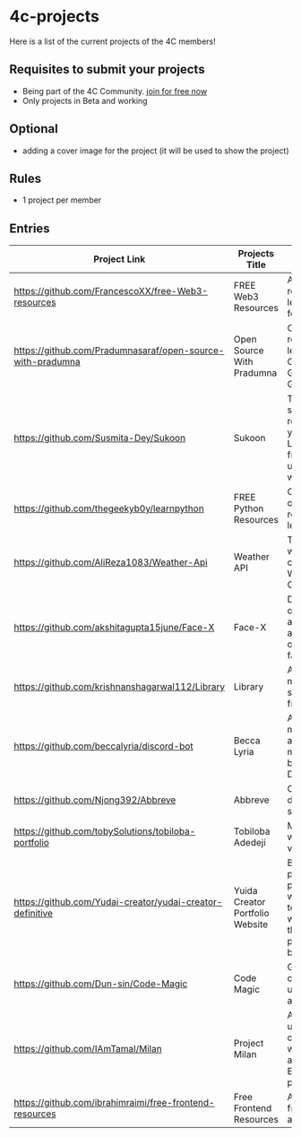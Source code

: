 # 4c-projects

Here is a list of the current projects of the 4C members!

## Requisites to submit your projects

- Being part of the 4C Community. [join for free now](https://discord.com/invite/ns5x8bTz25)
- Only projects in Beta and working

## Optional 

- adding a cover image for the project (it will be used to show the project)

## Rules

- 1 project per member

## Entries

Project Link  | Projects Title | Description (optional) | Twitter handle |
| --- | --- | --- | --- |
| https://github.com/FrancescoXX/free-Web3-resources | FREE Web3 Resources | A list of resources to learn Web3 for FREE | [FrancescoCiull4](https://twitter.com/FrancescoCiull4) |
| https://github.com/Pradumnasaraf/open-source-with-pradumna | Open Source With Pradumna | Contains resources to learn about Open Source, Git, and GitHub.| [Pradumna Saraf](https://twitter.com/pradumna_saraf) |
| https://github.com/Susmita-Dey/Sukoon | Sukoon | The one step solution to get relief from your stress. Live a stress-free life by using this website. | [Susmita Dey](https://twitter.com/its_SusmitaDey) |
| https://github.com/thegeekyb0y/learnpython | FREE Python Resources | Compiled list of Free resources to learn Python | [thegeekyb0y](https://twitter.com/thegeekyb0y) |
| https://github.com/AliReza1083/Weather-Api | Weather API | The place where you can check the Weather of a Country/City | [Ali Reza](https://twitter.com/Ali_Developer05) |
| https://github.com/akshitagupta15june/Face-X | Face-X | Demonstration of different algorithms and operations on faces. | [Akshita_archer](https://twitter.com/Akshita_archer) |
| https://github.com/krishnanshagarwal112/Library | Library | A basic library management system [only frontend] | [KrishnanshDev](https://twitter.com/krishnanshdev) |
| https://github.com/beccalyria/discord-bot | Becca Lyria | A community management and moderation bot for Discord. | [Becca Lyria](https://twitter.com/becca_lyria) |
| https://github.com/Njong392/Abbreve | Abbreve | Open source dictionary for slang | [njong_emy](https://twitter.com/njong_emy)
| https://github.com/tobySolutions/tobiloba-portfolio | Tobiloba Adedeji | My portfolio website, version 1.0 | [toby_solutions](https://twitter.com/toby_solutions) |
| https://github.com/Yudai-creator/yudai-creator-definitive | Yuida Creator Portfolio Website | Building my portfolio of porjects, where I going to turn this website into the center point of my brand. | [Yudai H](https://twitter.com/creator_yudai) |
| https://github.com/Dun-sin/Code-Magic | Code Magic | Get short css code you can use in your applications | [Dunsin](https://twitter.com/DunsinWebDev) |
| https://github.com/IAmTamal/Milan | Project Milan | A hub for users to collaborate with NGOs and make Earth a better place | [Tamal](https://twitter.com/mrTamall) |
| https://github.com/ibrahimraimi/free-frontend-resources | Free Frontend Resources | A list of free frontend tools and resources | [Ibrahim Raimi](https://twitter.com/ibrahimraimi_) |
